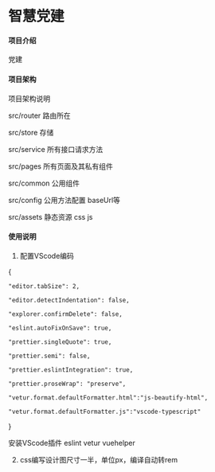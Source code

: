 # 智慧党建

#### 项目介绍
党建

#### 项目架构
项目架构说明

src/router 路由所在

src/store 存储

src/service 所有接口请求方法

src/pages 所有页面及其私有组件

src/common 公用组件

src/config 公用方法配置 baseUrl等

src/assets 静态资源 css js



#### 使用说明

1. 配置VScode编码

{

    "editor.tabSize": 2,

    "editor.detectIndentation": false,

    "explorer.confirmDelete": false,

    "eslint.autoFixOnSave": true,

    "prettier.singleQuote": true,

    "prettier.semi": false,

    "prettier.eslintIntegration": true,

    "prettier.proseWrap": "preserve",

    "vetur.format.defaultFormatter.html":"js-beautify-html",

    "vetur.format.defaultFormatter.js":"vscode-typescript"

}

安装VScode插件 eslint  vetur  vuehelper


2. css编写设计图尺寸一半，单位px，编译自动转rem